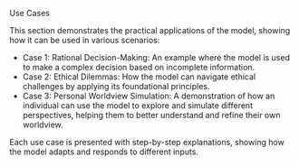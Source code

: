 Use Cases

This section demonstrates the practical applications of the model, showing how it can be used in various scenarios:

- Case 1: Rational Decision-Making: An example where the model is used to make a complex decision based on incomplete information.
- Case 2: Ethical Dilemmas: How the model can navigate ethical challenges by applying its foundational principles.
- Case 3: Personal Worldview Simulation: A demonstration of how an individual can use the model to explore and simulate different perspectives, helping them to better understand and refine their own worldview.

Each use case is presented with step-by-step explanations, showing how the model adapts and responds to different inputs.